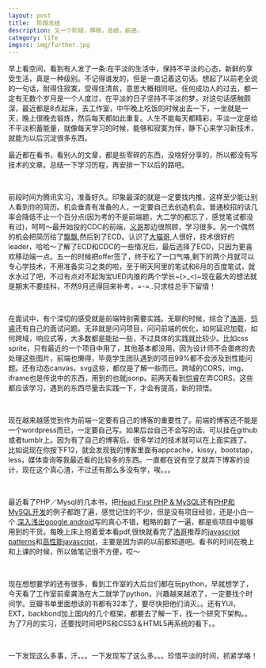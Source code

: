 ```yaml
---
layout: post
title:  阶段总结
description: 又一个阶段，停顿，总结，前进。
category: life
imgsrc: img/further.jpg
---
```

早上看空间，看到有人发了一条:在平淡的生活中，保持不平淡的心态，新鲜的享受生活，真是一种级别。不记得谁发的，但是一直记着这句话。想起了以前老全说的一句话，耐得住寂寞，受得住清贫，意思大概相同吧。任何成功人的过去，都一定有无数个岁月是一个人度过，在平淡的日子坚持不平淡的梦。对这句话感触颇深，最近都是8点起床，去工作室，中午晚上吃饭的时候出去一下，一坐就是一天，晚上很晚去锻炼，然后每天都如此重复。人生不能每天都精彩，平淡一定是给不平淡积蓄能量，就像每天学习的时候，能够和寂寞为伴，静下心来学习新技术，就能为以后沉淀很多东西。


最近都在看书，看别人的文章，都是些零碎的东西，没啥好分享的，所以都没有写技术的文章。总结一下学习历程，再安排一下以后的路吧。

</br>


前段时间为腾讯实习，准备好久。印象最深的就是一定要找内推，这样至少能让别人看到你的简历。机会垂青有准备的人，一定要自己去创造机会。普通校招的话几率会降低不止一个百分点(因为考的不是前端题，大二学的都忘了，感觉笔试都没有过)，呵呵～最开始投的CDC的前端，[义哥](http://AvenirZheng.net)那边很照顾，学习很多。另一个偶然的机会把简历给了[飘飘](http://www.pufen.net/category/photography/),然后到了ECD。认识了[大猫哥](http://ooxx.me/),人很好，技术很好的leader，哈哈～了解了ECD和CDC的一些情况后，最后选择了ECD，只因为更喜欢移动端一点。五一的时候把offer签了，终于松了一口气咯,剩下的两个月就可以专心学技术，不用准备实习之类的啦，至于明天阿里的笔试和6月的百度笔试，就水水过了吧，不过有点对不起淘宝UED内推的两个学长~(>_<)~现在最大的想法就是期末不要挂科，不然9月还得回来补考，=-=..只求桂总手下留情！

</br>


在面试中，有个深切的感受就是前端特别需要实践。无聊的时候，综合了[浩哥](http://fakegeek.im/)、[恺睿](http://weibo.com/kerry95?topnav=1&wvr=5&topsug=1)还有自己的面试问题。无非就是问问项目，问问前端的优化，如何延迟加载，如何跨域，响应式等，大多数都是能扯一些，不过具体的实践就比较少。比如css sprite，只有最近的一个项目中用了，其他基本都没用，因为设计师不会蛋疼的去处理这些图片，前端也懒得，毕竟学生团队遇到的项目99%都不会涉及到性能问题。还有动态canvas，svg这些，都仅是了解一些而已。跨域的CORS，img，iframe也是传说中的东西，用到的也就jsonp。前两天看到[恺睿](http://weibo.com/kerry95?topnav=1&wvr=5&topsug=1)在弄CORS，这些都应该学习，遇到的东西尽量去实践一下，才会有提高，新的领悟。

</br>


现在越来越感觉到作为前端一定要有自己的博客的重要性了。前端的博客还不能是一个wordpress而已，一定要自己写。如果后台自己不会写的话，可以挂在github或者tumblr上。因为有了自己的博客后，很多学过的技术就可以在上面实践了。比如说现在你按下F12，就会发现我的博客里面有appcache，kissy，bootstap，less，媒体查询等我最近看的比较多的东西。一直都在说有空了就弄下博客的设计，现在这个真心渣，不过还有那么多没有学，唉。。。

</br>


最近看了PHP／Mysql的几本书，把[Head First PHP & MySQL](http://book.douban.com/subject/3719052/)还有[PHP和MySQL开发](http://book.douban.com/subject/2981954/)的例子都跑了遍，感觉记住的不少，但是没有项目经验，还是小白一个.[深入浅出google android](http://book.douban.com/subject/3851892/)写的真心不错，粗略的翻了一遍，都是些项目中能够用到的干货。每晚上床上抱着爱本看pdf,很快就看完了[浩哥](http://fakegeek.im/)推荐的[javascript patterns](http://book.douban.com/subject/5252901/)和[高性能javascript](http://book.douban.com/subject/5362856/)，主要是因为讲的以前都知道吧。看书的时间在晚上和上课的时候，所以做笔记很不方便，哎～

</br>


现在想想要学的还有很多，看到工作室的大后台们都在玩python，早就想学了，今天看了工作室前辈龚浩在大二就学了python，兴趣越来越浓了，一定要找个时间学。豆瓣书单里面想读的书都有32本了，要尽快把他们消灭。。还有YUI，EXT，backbond加上国内的几个框架，都要去了解一下，找一个研究下架构。。为了7月的实习，还要找时间吧PS和CSS3＆HTML5再系统的看下。。

</br>


一下发现这么多事，汗。。。一下发现写了这么多。。。珍惜平淡的时间，抓紧学咯！













